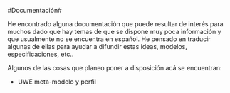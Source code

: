 #Documentación#

He encontrado alguna documentación que puede resultar de interés para muchos dado que hay temas de que se dispone muy poca información y que usualmente no se encuentra en español. He pensado en traducir algunas de ellas para ayudar a difundir estas ideas, modelos, especificaciones, etc..

Algunos de las cosas que planeo poner a disposición acá se encuentran:

 * UWE meta-modelo y perfil

